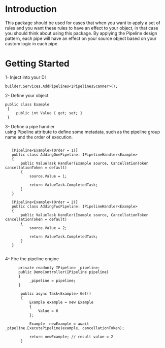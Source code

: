 # Introduction

This package should be used for cases that when you want to apply a set of rules and you want these rules to have an effect to your object, in that case you should think about using this package. 
By applying the Pipeline design pattern, each pipe will have an effect on your source object based on your custom logic in each pipe.

# Getting Started 

1- Inject into your DI 
 ``` 
builder.Services.AddPipelines<IPipelinesScanner>();
 ``` 
2- Define your object 
  
 ``` 
public class Example
  {
      public int Value { get; set; }
  }
```
  
3- Define a pipe handler  
   using Pipeline attribute to define some metadata, such as the pipeline group name and the order of execution.
   
 ``` 

    [Pipeline<Example>(Order = 1)]
    public class AddingOnePipeline: IPipelineHandler<Example>
    {
        public ValueTask Handler(Example source, CancellationToken cancellationToken = default)
        {
            source.Value = 1;
            
            return ValueTask.CompletedTask;
        }
    }
    
    [Pipeline<Example>(Order = 2)]
    public class AddingTwoPipeline: IPipelineHandler<Example>
    {
        public ValueTask Handler(Example source, CancellationToken cancellationToken = default)
        {
            source.Value = 2;
            
            return ValueTask.CompletedTask;
        }
    }
     
``` 
4- Fire the pipeline engine 
 ``` 
       private readonly IPipeline _pipeline;
       public DemoController(IPipeline pipeline)
       {
            _pipeline = pipeline;
       }
       
        public async Task<Example> Get()
        {
            Example example = new Example 
            {
                Value = 0
            };
            
            Example  newExample = await  _pipeline.ExecutePipeline(example, cancellationToken);
            
            return newExample; // result value = 2
        }
 ``` 
